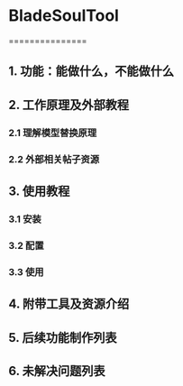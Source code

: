 # BladeSoulTool
===============

## 1. 功能：能做什么，不能做什么

## 2. 工作原理及外部教程
### 2.1 理解模型替换原理

### 2.2 外部相关帖子资源

## 3. 使用教程
### 3.1 安装

### 3.2 配置

### 3.3 使用

## 4. 附带工具及资源介绍

## 5. 后续功能制作列表

## 6. 未解决问题列表

